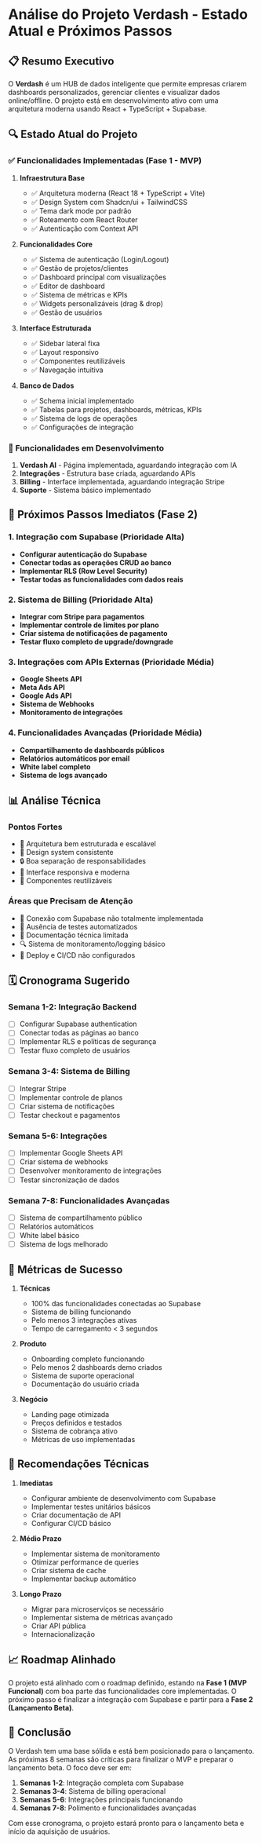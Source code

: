# Análise do Projeto Verdash - Estado Atual e Próximos Passos

## 📋 Resumo Executivo

O **Verdash** é um HUB de dados inteligente que permite empresas criarem dashboards personalizados, gerenciar clientes e visualizar dados online/offline. O projeto está em desenvolvimento ativo com uma arquitetura moderna usando React + TypeScript + Supabase.

## 🔍 Estado Atual do Projeto

### ✅ Funcionalidades Implementadas (Fase 1 - MVP)

1. **Infraestrutura Base**
   - ✅ Arquitetura moderna (React 18 + TypeScript + Vite)
   - ✅ Design System com Shadcn/ui + TailwindCSS
   - ✅ Tema dark mode por padrão
   - ✅ Roteamento com React Router
   - ✅ Autenticação com Context API

2. **Funcionalidades Core**
   - ✅ Sistema de autenticação (Login/Logout)
   - ✅ Gestão de projetos/clientes
   - ✅ Dashboard principal com visualizações
   - ✅ Editor de dashboard
   - ✅ Sistema de métricas e KPIs
   - ✅ Widgets personalizáveis (drag & drop)
   - ✅ Gestão de usuários

3. **Interface Estruturada**
   - ✅ Sidebar lateral fixa
   - ✅ Layout responsivo
   - ✅ Componentes reutilizáveis
   - ✅ Navegação intuitiva

4. **Banco de Dados**
   - ✅ Schema inicial implementado
   - ✅ Tabelas para projetos, dashboards, métricas, KPIs
   - ✅ Sistema de logs de operações
   - ✅ Configurações de integração

### 🔄 Funcionalidades em Desenvolvimento

1. **Verdash AI** - Página implementada, aguardando integração com IA
2. **Integrações** - Estrutura base criada, aguardando APIs
3. **Billing** - Interface implementada, aguardando integração Stripe
4. **Suporte** - Sistema básico implementado

## 🚀 Próximos Passos Imediatos (Fase 2)

### 1. Integração com Supabase (Prioridade Alta)
- **Configurar autenticação do Supabase**
- **Conectar todas as operações CRUD ao banco**
- **Implementar RLS (Row Level Security)**
- **Testar todas as funcionalidades com dados reais**

### 2. Sistema de Billing (Prioridade Alta)
- **Integrar com Stripe para pagamentos**
- **Implementar controle de limites por plano**
- **Criar sistema de notificações de pagamento**
- **Testar fluxo completo de upgrade/downgrade**

### 3. Integrações com APIs Externas (Prioridade Média)
- **Google Sheets API**
- **Meta Ads API**
- **Google Ads API**
- **Sistema de Webhooks**
- **Monitoramento de integrações**

### 4. Funcionalidades Avançadas (Prioridade Média)
- **Compartilhamento de dashboards públicos**
- **Relatórios automáticos por email**
- **White label completo**
- **Sistema de logs avançado**

## 📊 Análise Técnica

### Pontos Fortes
- 🎯 Arquitetura bem estruturada e escalável
- 🎨 Design system consistente
- 🔒 Boa separação de responsabilidades
- 📱 Interface responsiva e moderna
- 🧩 Componentes reutilizáveis

### Áreas que Precisam de Atenção
- 🔌 Conexão com Supabase não totalmente implementada
- 🧪 Ausência de testes automatizados
- 📝 Documentação técnica limitada
- 🔍 Sistema de monitoramento/logging básico
- 🚀 Deploy e CI/CD não configurados

## 🗓️ Cronograma Sugerido

### Semana 1-2: Integração Backend
- [ ] Configurar Supabase authentication
- [ ] Conectar todas as páginas ao banco
- [ ] Implementar RLS e políticas de segurança
- [ ] Testar fluxo completo de usuários

### Semana 3-4: Sistema de Billing
- [ ] Integrar Stripe
- [ ] Implementar controle de planos
- [ ] Criar sistema de notificações
- [ ] Testar checkout e pagamentos

### Semana 5-6: Integrações
- [ ] Implementar Google Sheets API
- [ ] Criar sistema de webhooks
- [ ] Desenvolver monitoramento de integrações
- [ ] Testar sincronização de dados

### Semana 7-8: Funcionalidades Avançadas
- [ ] Sistema de compartilhamento público
- [ ] Relatórios automáticos
- [ ] White label básico
- [ ] Sistema de logs melhorado

## 🎯 Métricas de Sucesso

1. **Técnicas**
   - 100% das funcionalidades conectadas ao Supabase
   - Sistema de billing funcionando
   - Pelo menos 3 integrações ativas
   - Tempo de carregamento < 3 segundos

2. **Produto**
   - Onboarding completo funcionando
   - Pelo menos 2 dashboards demo criados
   - Sistema de suporte operacional
   - Documentação do usuário criada

3. **Negócio**
   - Landing page otimizada
   - Preços definidos e testados
   - Sistema de cobrança ativo
   - Métricas de uso implementadas

## 🔧 Recomendações Técnicas

1. **Imediatas**
   - Configurar ambiente de desenvolvimento com Supabase
   - Implementar testes unitários básicos
   - Criar documentação de API
   - Configurar CI/CD básico

2. **Médio Prazo**
   - Implementar sistema de monitoramento
   - Otimizar performance de queries
   - Criar sistema de cache
   - Implementar backup automático

3. **Longo Prazo**
   - Migrar para microserviços se necessário
   - Implementar sistema de métricas avançado
   - Criar API pública
   - Internacionalização

## 📈 Roadmap Alinhado

O projeto está alinhado com o roadmap definido, estando na **Fase 1 (MVP Funcional)** com boa parte das funcionalidades core implementadas. O próximo passo é finalizar a integração com Supabase e partir para a **Fase 2 (Lançamento Beta)**.

## 🎯 Conclusão

O Verdash tem uma base sólida e está bem posicionado para o lançamento. As próximas 8 semanas são críticas para finalizar o MVP e preparar o lançamento beta. O foco deve ser em:

1. **Semanas 1-2**: Integração completa com Supabase
2. **Semanas 3-4**: Sistema de billing operacional
3. **Semanas 5-6**: Integrações principais funcionando
4. **Semanas 7-8**: Polimento e funcionalidades avançadas

Com esse cronograma, o projeto estará pronto para o lançamento beta e início da aquisição de usuários.